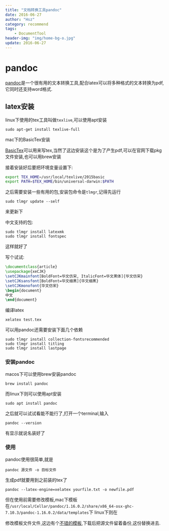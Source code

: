 ```yaml
---
title: "文档转换工具pandoc"
date: 2016-06-27
author: "Hsz"
category: recommend
tags:
    - DocumentTool
header-img: "img/home-bg-o.jpg"
update: 2016-06-27
---
```

# pandoc

[pandoc](http://www.pandoc.org/)是一个很有用的文本转换工具,配合latex可以将多种格式的文本转换为pdf,
它同时还支持word格式.

## latex安装

linux下使用的tex工具叫做`texlive`,可以使用apt安装

`sudo apt-get install texlive-full`

mac下的BasicTex安装

[BasicTex](http://www.tug.org/mactex/morepackages.html)可以用来写tex,当然了这边安装这个是为了产生pdf,可以在官网下载pkg文件安装,也可以用brew安装

接着安装好后要把环境变量设置下:

```bash
export TEX_HOME=/usr/local/texlive/2015basic
export PATH=$TEX_HOME/bin/universal-darwin:$PATH
```

之后需要安装一些有用的包,安装包命令是`tlmgr`,记得先运行

```shell
sudo tlmgr update --self
```

来更新下

中文支持的包:

```shell
sudo tlmgr install latexmk
sudo tlmgr install fontspec
```

这样就好了

写个试试:


```latex
\documentclass{article}
\usepackage{xeCJK}
\setCJKmainfont[BoldFont=华文仿宋, ItalicFont=华文黑体]{华文仿宋}
\setCJKsansfont[BoldFont=华文细黑]{华文细黑}
\setCJKmonofont{华文仿宋}
\begin{document}
中文
\end{document}
```

编译latex

```shell
xelatex test.tex
```

可以用pandoc还需要安装下面几个依赖

```shell
sudo tlmgr install collection-fontsrecommended
sudo tlmgr install titling
sudo tlmgr install lastpage
```

### 安装pandoc

macos下可以使用brew安装pandoc

```shell
brew install pandoc
```

而linux下则可以使用apt安装

```shell
sudo apt install pandoc
```

之后就可以试试看能不能行了,打开一个terminal,输入

    pandoc --version

有显示就说名装好了

### 使用

pandoc使用很简单,就是

```shell
pandoc 源文件 -o 目标文件
```

生成pdf就要用到之前装的tex了

```shell
pandoc --latex-engine=xelatex yourfile.txt -o newfile.pdf
```

但在使用前需要修改模板,mac下模板在`/usr/local/Cellar/pandoc/1.16.0.2/share/x86_64-osx-ghc-7.10.3/pandoc-1.16.0.2/data/templates`下
linux下则在

修改模板文件文件,这边有个[不错的模板](https://github.com/tzengyuxio/pages/blob/gh-pages/pandoc/pm-template.latex),下载后把源文件留着备份,这份替换进去.
